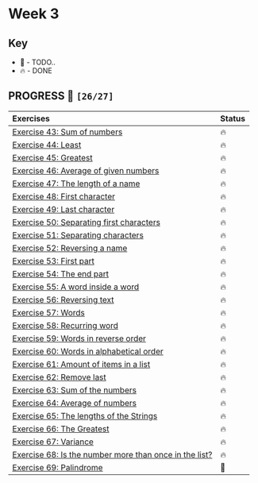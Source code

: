 # Week 3

## Key

*   🚧 - TODO..
*   🔥 - DONE

## PROGRESS 🚀 `[26/27]`

| Exercises  | Status    |
| :------------- | :------------- |
| [Exercise 43: Sum of numbers](./Exercise43/SumOfNumbers.java) | 🔥 |
| [Exercise 44: Least](./Exercise44/Least.java) | 🔥 |
| [Exercise 45: Greatest](./Exercise45/Greatest.java) | 🔥 |
| [Exercise 46: Average of given numbers](./Exercise46/AverageOfGivenNumbers.java) | 🔥 |
| [Exercise 47: The length of a name](./Exercise47/LengthOfName.java) | 🔥 |
| [Exercise 48: First character](./Exercise48/FirstCharacter.java) | 🔥 |
| [Exercise 49: Last character](./Exercise49/LastCharacter.java) | 🔥 |
| [Exercise 50: Separating first characters](./Exercise50/FirstCharacters.java) | 🔥 |
| [Exercise 51: Separating characters](./Exercise51/SeparatingCharacters.java) | 🔥 |
| [Exercise 52: Reversing a name](./Exercise52/ReversingName.java) | 🔥 |
| [Exercise 53: First part](./Exercise53/FirstPart.java) | 🔥 |
| [Exercise 54: The end part](./Exercise54/TheEndPart.java) | 🔥 |
| [Exercise 55: A word inside a word](./Exercise55/WordInsideWord.java) | 🔥 |
| [Exercise 56: Reversing text](./Exercise56/ReversingText.java) | 🔥 |
| [Exercise 57: Words](./Exercise57/Words.java) | 🔥 |
| [Exercise 58: Recurring word](./Exercise58/RecurringWord.java) | 🔥 |
| [Exercise 59: Words in reverse order](./Exercise59/WordsInReverseOrder.java) | 🔥 |
| [Exercise 60: Words in alphabetical order](./Exercise60/WordsInAlphabeticalOrder.java) | 🔥 |
| [Exercise 61: Amount of items in a list](./Exercise61/NumberOfItems.java) | 🔥 |
| [Exercise 62: Remove last](./Exercise62/RemoveLast.java) | 🔥 |
| [Exercise 63: Sum of the numbers](./Exercise63/SumOfNumbers.java) | 🔥 |
| [Exercise 64: Average of numbers](./Exercise64/AverageOfNumbers.java) | 🔥 |
| [Exercise 65: The lengths of the Strings](./Exercise65/LengthsOfStrings.java) | 🔥 |
| [Exercise 66: The Greatest](./Exercise66/TheGreatest.java) | 🔥 |
| [Exercise 67: Variance](./Exercise67/Variance.java) | 🔥 |
| [Exercise 68: Is the number more than once in the list?](./Exercise68/MoreThanOnce.java) | 🔥 |
| [Exercise 69: Palindrome](./Exercise69/) | 🚧 |
